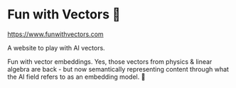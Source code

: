 # Fun with Vectors 🤖

<https://www.funwithvectors.com>

A website to play with AI vectors.

Fun with vector embeddings. Yes, those vectors from physics & linear algebra are back - but now semantically representing content through what the AI field refers to as an embedding model. 🤖
